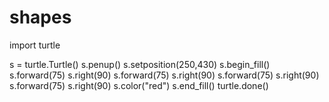 # shapes
import turtle

s = turtle.Turtle()
s.penup()
s.setposition(250,430)
s.begin_fill()
s.forward(75)
s.right(90)
s.forward(75)
s.right(90)
s.forward(75)
s.right(90)
s.forward(75)
s.right(90)
s.color("red")
s.end_fill()
turtle.done()
